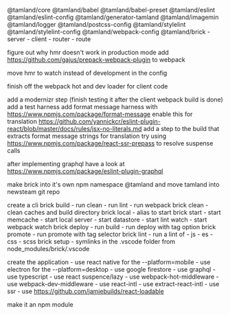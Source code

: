 

@tamland/core
@tamland/babel
@tamland/babel-preset
@tamland/eslint
@tamland/eslint-config
@tamland/generator-tamland
@tamland/imagemin
@tamland/logger
@tamland/postcss-config
@tamland/stylelint
@tamland/stylelint-config
@tamland/webpack-config
@tamland/brick
    - server
    - client
    - router
    - route





figure out why hmr doesn't work in production mode
add https://github.com/gajus/prepack-webpack-plugin to webpack

move hmr to watch instead of development in the config

finish off the webpack hot and dev loader for client code

add a modernizr step (finish testing it after the client webpack build is done)
add a test harness
add format message harness with https://www.npmjs.com/package/format-message
enable this for translation https://github.com/yannickcr/eslint-plugin-react/blob/master/docs/rules/jsx-no-literals.md
add a step to the build that extracts format message strings for translation
try using https://www.npmjs.com/package/react-ssr-prepass to resolve suspense calls

after implementing graphql have a look at https://www.npmjs.com/package/eslint-plugin-graphql

make brick into it's own npm namespace @tamland and move tamland into newsteam git repo

create a cli
    brick build
        - run clean
        - run lint
        - run webpack
    brick clean
        - clean caches and build directory
    brick local
        - alias to start
    brick start
        - start memcache
        - start local server
        - start datastore
        - start lint watch
        - start webpack watch
    brick deploy
        - run build
        - run deploy with tag option
    brick promote
        - run promote with tag selector
    brick lint
        - run a lint of
            - js
            - es
            - css
            - scss
    brick setup
        - symlinks in the .vscode folder from node_modules/brick/.vscode

create the application
    - use react native for the --platform=mobile
    - use electron for the --platform=desktop
    - use google firestore
    - use graphql
    - use typescript
    - use react suspence/lazy
    - use webpack-hot-middleware
    - use webpack-dev-middleware
    - use react-intl
    - use extract-react-intl
    - use ssr
    - use https://github.com/jamiebuilds/react-loadable


make it an npm module
